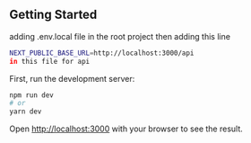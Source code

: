 

## Getting Started


adding .env.local file in the root project
then adding  this line
```bash
NEXT_PUBLIC_BASE_URL=http://localhost:3000/api
in this file for api 
```



First, run the development server:

```bash
npm run dev
# or
yarn dev
```

Open [http://localhost:3000](http://localhost:3000) with your browser to see the result.


